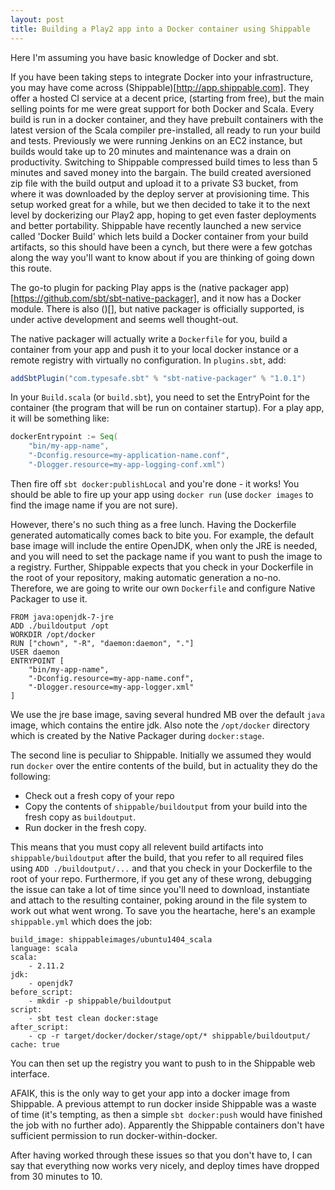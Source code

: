```yaml
---
layout: post
title: Building a Play2 app into a Docker container using Shippable
---
```


Here I'm assuming you have basic knowledge of Docker and sbt.

If you have been taking steps to integrate Docker into your infrastructure, you may have come across (Shippable)[http://app.shippable.com].  They offer a hosted CI service at a decent price, (starting from free), but the main selling points for me were great support for both Docker and Scala.  Every build is run in a docker container, and they have prebuilt containers with the latest version of the Scala compiler pre-installed, all ready to run your build and tests.  Previously we were running Jenkins on an EC2 instance, but builds would take up to 20 minutes and maintenance was a drain on productivity.  Switching to Shippable compressed build times to less than 5 minutes and saved money into the bargain.  The build created aversioned zip file with the build output and upload it to a private S3 bucket, from where it was downloaded by the deploy server at provisioning time.  This setup worked great for a while, but we then decided to take it to the next level by dockerizing our Play2 app, hoping to get even faster deployments and better portability.  Shippable have recently launched a new service called 'Docker Build' which lets build a Docker container from your build artifacts, so this should have been a cynch, but there were a few gotchas along the way you'll want to know about if you are thinking of going down this route.

The go-to plugin for packing Play apps is the (native packager app)[https://github.com/sbt/sbt-native-packager], and it now has a Docker module.  There is also ()[], but native packager is officially supported, is under active development and seems well thought-out.

The native packager will actually write a `Dockerfile` for you, build a container from your app and push it to your local docker instance or a remote registry with virtually no configuration.  In `plugins.sbt`, add:

````scala
addSbtPlugin("com.typesafe.sbt" % "sbt-native-packager" % "1.0.1")
````

In your `Build.scala` (or `build.sbt`), you need to set the EntryPoint for the container (the program that will be run on container startup).  For a play app, it will be something like:

````scala
dockerEntrypoint := Seq(
    "bin/my-app-name",
    "-Dconfig.resource=my-application-name.conf",
    "-Dlogger.resource=my-app-logging-conf.xml")
````

Then fire off `sbt docker:publishLocal` and you're done - it works!  You should be able to fire up your app using `docker run` (use `docker images` to find the image name if you are not sure).

However, there's no such thing as a free lunch.  Having the Dockerfile generated automatically comes back to bite you.  For example, the default base image will include the entire OpenJDK, when only the JRE is needed, and you will need to set the package name if you want to push the image to a registry.  Further, Shippable expects that you check in your Dockerfile in the root of your repository, making automatic generation a no-no.  Therefore, we are going to write our own `Dockerfile` and configure Native Packager to use it.

````
FROM java:openjdk-7-jre
ADD ./buildoutput /opt
WORKDIR /opt/docker
RUN ["chown", "-R", "daemon:daemon", "."]
USER daemon
ENTRYPOINT [
    "bin/my-app-name",
    "-Dconfig.resource=my-app-name.conf",
    "-Dlogger.resource=my-app-logger.xml"
]
````

We use the jre base image, saving several hundred MB over the default `java` image, which contains the entire jdk. Also note the `/opt/docker` directory which is created by the Native Packager during `docker:stage`.

The second line is peculiar to Shippable.  Initially we assumed they would run `docker` over the entire contents of the build, but in actuality they do the following:
- Check out a fresh copy of your repo
- Copy the contents of `shippable/buildoutput` from your build into the fresh copy as `buildoutput`.
- Run docker in the fresh copy.

This means that you must copy all relevent build artifacts into `shippable/buildoutput` after the build, that you refer to all required files using `ADD ./buildoutput/...` and that you check in your Dockerfile to the root of your repo. Furthermore, if you get any of these wrong, debugging the issue can take a lot of time since you'll need to download, instantiate and attach to the resulting container, poking around in the file system to work out what went wrong.  To save you the heartache, here's an example `shippable.yml` which does the job:

````
build_image: shippableimages/ubuntu1404_scala
language: scala
scala:
    - 2.11.2
jdk:
    - openjdk7
before_script:
    - mkdir -p shippable/buildoutput
script: 
    - sbt test clean docker:stage
after_script:
    - cp -r target/docker/docker/stage/opt/* shippable/buildoutput/
cache: true
````

You can then set up the registry you want to push to in the Shippable web interface.

AFAIK, this is the only way to get your app into a docker image from Shippable.  A previous attempt to run docker inside Shippable was a waste of time (it's tempting, as then a simple `sbt docker:push` would have finished the job with no further ado). Apparently the Shippable containers don't have sufficient permission to run docker-within-docker.

After having worked through these issues so that you don't have to, I can say that everything now works very nicely, and deploy times have dropped from 30 minutes to 10.
